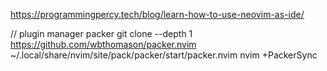 https://programmingpercy.tech/blog/learn-how-to-use-neovim-as-ide/

// plugin manager packer 
    git clone --depth 1 https://github.com/wbthomason/packer.nvim ~/.local/share/nvim/site/pack/packer/start/packer.nvim
    nvim +PackerSync
